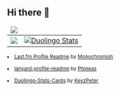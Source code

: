 ## Hi there 👋

<div align="center">
<table>
  <thead>
  <tr>
    <td colspan="2"><a href="https://gabeweb.neocities.org/stuff/nowplayingwall" target="_blank" title="#NowPlaying"><img src="https://lastfm-profile-readme.vercel.app/api/gabeweb?color=1c1f26&textColor=D8D8D8&isRounded=true&apikey=518602081119232574d506e55f6d2892"></a></td>
  </tr>
  </thead>
  <tbody>
   <tr>
     <td><a href="https://discord.com/users/466586135964024832" target="_blank" title="Discord"><img src="https://lanyard.cnrad.dev/api/466586135964024832" /></a></td>
     <td><a href="https://www.duolingo.com/profile/gabeweb" target="_blank" title="Duolingo Stats"><img src="https://duolingo-stats-card.vercel.app/api?username=gabeweb&sort=xp&theme=tokyonight" alt="Duolingo Stats"/></a></td>
  </tr>
  </tbody>
</table>
</div>
<sub>
<li><a href="https://github.com/Monochromish/lastfm-profile-readme" target="_blank">Last.fm Profile Readme</a> by <a href="https://github.com/Monochromish" target="_blank">Monochromish</a></li><br>
<li><a href="https://lanyard-profile-readme.vercel.app/" target="_blank">lanyard-profile-readme</a> by <a href="https://github.com/Phineas/lanyard" target="_blank">Phineas</a></li><br>
<li><a href="https://duolingo-stats-card.vercel.app/" target="_blank">Duolingo-Stats-Cards</a> by <a href="https://github.com/KevzPeter/Duolingo-Stats-Card/" target="_blank">KevzPeter</a></li></sub>

<!--
**gabeweb/gabeweb** is a ✨ _special_ ✨ repository because its `README.md` (this file) appears on your GitHub profile.

Here are some ideas to get you started:

- 🔭 I’m currently working on ...
- 🌱 I’m currently learning ...
- 👯 I’m looking to collaborate on ...
- 🤔 I’m looking for help with ...
- 💬 Ask me about ...
- 📫 How to reach me: ...
- 😄 Pronouns: ...
- ⚡ Fun fact: ...
-->
